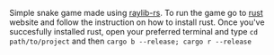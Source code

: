 Simple snake game made using [raylib-rs](https://github.com/deltaphc/raylib-rs). To run the game go to [rust](https://www.rust-lang.org/tools/install) website and follow the instruction on how to install rust. Once you've succesfully installed rust, open your preferred terminal and type `cd path/to/project` and then `cargo b --release; cargo r --release`